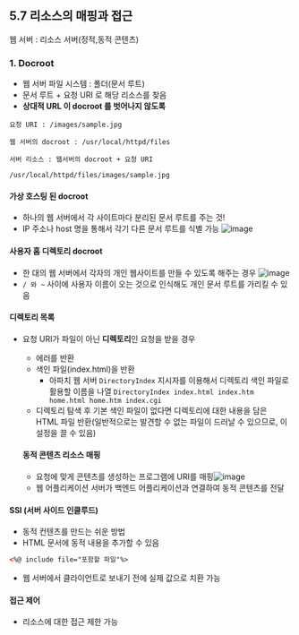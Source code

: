 ## 5.7 리소스의 매핑과 접근
웹 서버 : 리소스 서버(정적,동적 콘텐츠)

### 1. Docroot

- 웹 서버 파일 시스템 : 폴더(문서 루트)
- 문서 루트 + 요청 URI 로 해당 리소스를 찾음
- **상대적 URL 이 docroot 를 벗어나지 않도록**
```
요청 URI : /images/sample.jpg

웹 서버의 docroot : /usr/local/httpd/files

서버 리소스 : 웹서버의 docroot + 요청 URI

/usr/local/httpd/files/images/sample.jpg
```
#### 가상 호스팅 된 docroot
- 하나의 웹 서버에서 각 사이트마다 분리된 문서 루트를 주는 것!
- IP 주소나 host 명을 통해서 각기 다른 문서 루트를 식별 가능  ![image](https://user-images.githubusercontent.com/101736358/207532512-d52558a0-e122-471a-abb9-e58024390f38.png)

#### 사용자 홈 디렉토리 docroot
- 한 대의 웹 서버에서 각자의 개인 웹사이트를 만들 수 있도록 해주는 경우 ![image](https://user-images.githubusercontent.com/101736358/207533151-1edb1031-e394-4e7c-a977-e131d41bb58b.png)
- `/ 와 ~` 사이에 사용자 이름이 오는 것으로 인식해도 개인 문서 루트를 가리킬 수 있음

#### 디렉토리 목록
- 요청 URI가 파일이 아닌 **디렉토리**인 요청을 받을 경우
   - 에러를 반환
   - 색인 파일(index.html)을 반환
     - 아파치 웹 서버 `DirectoryIndex` 지시자를 이용해서 디렉토리 색인 파일로 활용할 이름을 나열
     `DirectoryIndex index.html index.htm home.html home.htm index.cgi`
   - 디렉토리 탐색 후 기본 색인 파일이 없다면 디렉토리에 대한 내용을 담은 HTML 파일 반환(일반적으로는 발견할 수 없는 파일이 드러날 수 있으므로, 이 설정을 끌 수 있음)

   #### 동적 콘텐츠 리소스 매핑
   - 요청에 맞게 콘텐츠를 생성하는 프로그램에 URI를 매핑![image](https://user-images.githubusercontent.com/101736358/207535044-76273cbc-ebd7-4905-91be-539c3d9f82f8.png)
   - 웹 어플리케이션 서버가 백엔드 어플리케이션과 연결하여 동적 콘텐츠를 전달

#### SSI (서버 사이드 인클루드)
   - 동적 컨텐츠를 만드는 쉬운 방법
   - HTML 문서에 동적 내용을 추가할 수 있음

   ```html
   <%@ include file="포함할 파일"%>
   ```
   - 웹 서버에서 클라이언트로 보내기 전에 실제 값으로 치환 가능

#### 접근 제어
- 리소스에 대한 접근 제한 가능

    